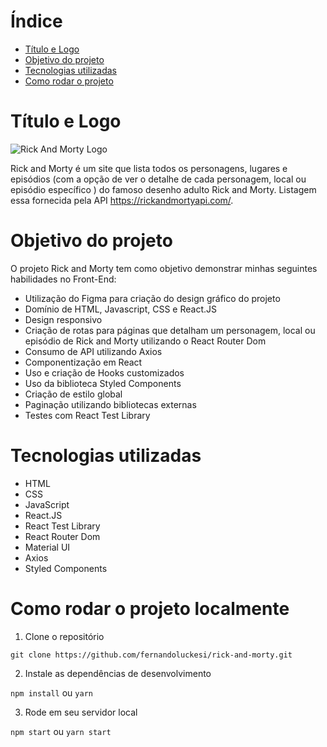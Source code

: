 # Índice

- [Título e Logo](#título-e-logo)
- [Objetivo do projeto](#objetivo-do-projeto)
- [Tecnologias utilizadas](#tecnologias-utilizadas)
- [Como rodar o projeto](#como-rodar-o-projeto)

# Título e Logo

![Rick And Morty Logo](https://github.com/fernandoluckesi/rick-and-morty/assets/52496606/01387001-de0f-4abd-b2d9-dbe16fe3a68e)

Rick and Morty é um site que lista todos os personagens, lugares e episódios (com a opção de ver o detalhe de cada personagem, local ou episódio específico
) do famoso desenho adulto Rick and Morty. Listagem essa fornecida pela API https://rickandmortyapi.com/.

# Objetivo do projeto

O projeto Rick and Morty tem como objetivo demonstrar minhas seguintes habilidades no Front-End:

- Utilização do Figma para criação do design gráfico do projeto
- Domínio de HTML, Javascript, CSS e React.JS
- Design responsivo
- Criação de rotas para páginas que detalham um personagem, local ou episódio de Rick and Morty utilizando o React Router Dom
- Consumo de API utilizando Axios
- Componentização em React
- Uso e criação de Hooks customizados
- Uso da biblioteca Styled Components
- Criação de estilo global
- Paginação utilizando bibliotecas externas
- Testes com React Test Library

# Tecnologias utilizadas

- HTML
- CSS
- JavaScript
- React.JS
- React Test Library
- React Router Dom
- Material UI
- Axios
- Styled Components

# Como rodar o projeto localmente

1. Clone o repositório

`git clone https://github.com/fernandoluckesi/rick-and-morty.git`

2. Instale as dependências de desenvolvimento

`npm install` ou `yarn`

3. Rode em seu servidor local

`npm start` ou `yarn start`
